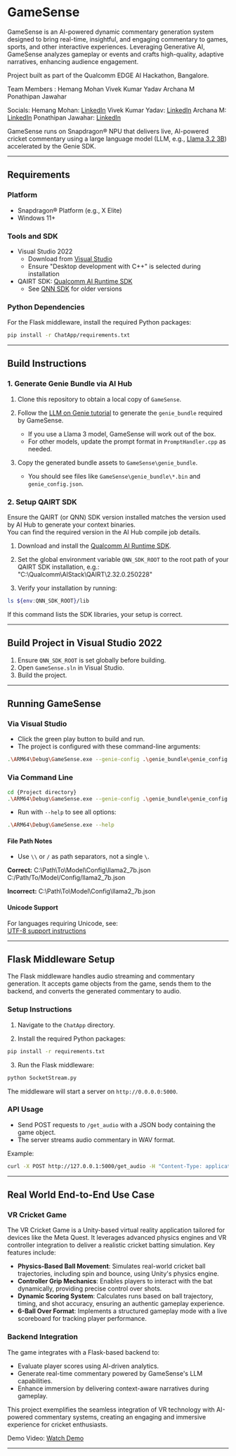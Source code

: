 # GameSense
GameSense is an AI-powered dynamic commentary generation system designed to bring real-time, insightful, and engaging commentary to games, sports, and other interactive experiences. Leveraging Generative AI, GameSense analyzes gameplay or events and crafts high-quality, adaptive narratives, enhancing audience engagement.

Project built as part of the Qualcomm EDGE AI Hackathon, Bangalore.

Team Members :
Hemang Mohan 
Vivek Kumar Yadav
Archana M
Ponathipan Jawahar

Socials:
Hemang Mohan: [LinkedIn](https://www.linkedin.com/in/hemang-mohan-7a7a9415a/)
Vivek Kumar Yadav: [LinkedIn](https://www.linkedin.com/in/vivenkumarxr/)
Archana M: [LinkedIn](https://www.linkedin.com/in/archana-madhavan-8381461ab/)
Ponathipan Jawahar: [LinkedIn](https://www.linkedin.com/in/ponathipan-jawahar-33a91481/)

GameSense runs on Snapdragon® NPU that delivers live, AI-powered cricket commentary using a large language model (LLM, e.g., [Llama 3.2 3B](https://aihub.qualcomm.com/compute/models/llama_v3_2_3b_instruct)) accelerated by the Genie SDK.

---

## Requirements

### Platform

- Snapdragon® Platform (e.g., X Elite)
- Windows 11+

### Tools and SDK

- Visual Studio 2022  
  - Download from [Visual Studio](https://visualstudio.microsoft.com/vs/)
  - Ensure "Desktop development with C++" is selected during installation
- QAIRT SDK: [Qualcomm AI Runtime SDK](https://qpm.qualcomm.com/#/main/tools/details/Qualcomm_AI_Runtime_SDK)  
  - See [QNN SDK](https://qpm.qualcomm.com/#/main/tools/details/qualcomm_ai_engine_direct) for older versions

### Python Dependencies

For the Flask middleware, install the required Python packages:

```bash
pip install -r ChatApp/requirements.txt
```

---

## Build Instructions

### 1. Generate Genie Bundle via AI Hub

1. Clone this repository to obtain a local copy of `GameSense`.

2. Follow the [LLM on Genie tutorial](https://github.com/quic/ai-hub-apps/tree/main/tutorials/llm_on_genie) to generate the `genie_bundle` required by GameSense.  
   - If you use a Llama 3 model, GameSense will work out of the box.
   - For other models, update the prompt format in `PromptHandler.cpp` as needed.

3. Copy the generated bundle assets to `GameSense\genie_bundle`.  
   - You should see files like `GameSense\genie_bundle\*.bin` and `genie_config.json`.

### 2. Setup QAIRT SDK

Ensure the QAIRT (or QNN) SDK version installed matches the version used by AI Hub to generate your context binaries.  
You can find the required version in the AI Hub compile job details.

1. Download and install the [Qualcomm AI Runtime SDK](https://qpm.qualcomm.com/#/main/tools/details/Qualcomm_AI_Runtime_SDK).
2. Set the global environment variable `QNN_SDK_ROOT` to the root path of your QAIRT SDK installation, e.g.: "C:\Qualcomm\AIStack\QAIRT\2.32.0.250228"

3. Verify your installation by running:
```bash
ls ${env:QNN_SDK_ROOT}/lib
```
If this command lists the SDK libraries, your setup is correct.

---

## Build Project in Visual Studio 2022

1. Ensure `QNN_SDK_ROOT` is set globally before building.
2. Open `GameSense.sln` in Visual Studio.
3. Build the project.

---

## Running GameSense

### Via Visual Studio

- Click the green play button to build and run.
- The project is configured with these command-line arguments:

```bash
.\ARM64\Debug\GameSense.exe --genie-config .\genie_bundle\genie_config.json --base-dir .\genie_bundle\
```

### Via Command Line

```bash
cd {Project directory}
.\ARM64\Debug\GameSense.exe --genie-config .\genie_bundle\genie_config.json --base-dir .\genie_bundle\
```

- Run with `--help` to see all options:

```bash
.\ARM64\Debug\GameSense.exe --help
```

#### File Path Notes

- Use `\\` or `/` as path separators, not a single `\`.

**Correct:**
C:\Path\To\Model\Config\llama2_7b.json C:/Path/To/Model/Config/llama2_7b.json

**Incorrect:**
C:\Path\To\Model\Config\llama2_7b.json

#### Unicode Support

For languages requiring Unicode, see:  
[UTF-8 support instructions](https://github.com/quic/ai-hub-apps/blob/main/tutorials/llm_on_genie/powershell/README.md#utf-8-support)

---

## Flask Middleware Setup

The Flask middleware handles audio streaming and commentary generation. It accepts game objects from the game, sends them to the backend, and converts the generated commentary to audio.

### Setup Instructions

1. Navigate to the `ChatApp` directory.

2. Install the required Python packages:

```bash
pip install -r requirements.txt
```

3. Run the Flask middleware:

```bash
python SocketStream.py
```

The middleware will start a server on `http://0.0.0.0:5000`.

### API Usage

- Send POST requests to `/get_audio` with a JSON body containing the game object.
- The server streams audio commentary in WAV format.

Example:

```bash
curl -X POST http://127.0.0.1:5000/get_audio -H "Content-Type: application/json" -d '{"game_event": "Player scored a goal!"}'
```

---

## Real World End-to-End Use Case

### VR Cricket Game

The VR Cricket Game is a Unity-based virtual reality application tailored for devices like the Meta Quest. It leverages advanced physics engines and VR controller integration to deliver a realistic cricket batting simulation. Key features include:

- **Physics-Based Ball Movement**: Simulates real-world cricket ball trajectories, including spin and bounce, using Unity's physics engine.
- **Controller Grip Mechanics**: Enables players to interact with the bat dynamically, providing precise control over shots.
- **Dynamic Scoring System**: Calculates runs based on ball trajectory, timing, and shot accuracy, ensuring an authentic gameplay experience.
- **6-Ball Over Format**: Implements a structured gameplay mode with a live scoreboard for tracking player performance.

### Backend Integration

The game integrates with a Flask-based backend to:
- Evaluate player scores using AI-driven analytics.
- Generate real-time commentary powered by GameSense's LLM capabilities.
- Enhance immersion by delivering context-aware narratives during gameplay.

This project exemplifies the seamless integration of VR technology with AI-powered commentary systems, creating an engaging and immersive experience for cricket enthusiasts.

Demo Video: [Watch Demo](https://drive.google.com/file/d/1P50k12IsAczm4QMJP1O5tnUryYXqizRO/view?usp=sharing)

---